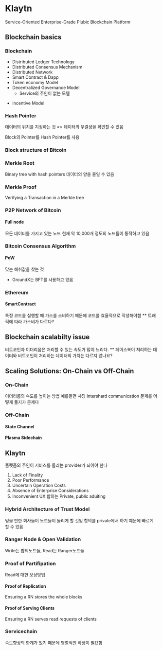 # Klaytn
Service-Oriented Enterprise-Grade Plubic Blockchain Platform

## Blockchain basics
### Blockchain
* Distributed Ledger Technology
* Distributed Consensus Mechanism
* Distributed Network
* Smart Contract & Dapp
* Token economy Model
* Decentralized Governance Model
  * Service의 주인이 없는 모델
+ Incentive Model

### Hash Pointer
데이터의 위치를 지정하는 것
=> 데이터의 무결성을 확인할 수 있음

Block의 Pointer를 Hash Pointer를 사용

### Block structure of Bitcoin

### Merkle Root
Binary tree with hash pointers
데이터의 양을 줄일 수 있음

### Merkle Proof
Verifying a Transaction in a Merkle tree

### P2P Network of Bitcoin
#### Full node
모든 데이터를 가지고 있는 노드
현재 약 10,000개 정도의 노드들이 동작하고 있음

### Bitcoin Consensus Algorithm
#### PoW
맞는 해쉬값을 찾는 것

* GroundX는 BFT를 사용하고 있음

### Ethereum
#### SmartContract
특정 코드를 실행할 때 가스를 소비하기 때문에 코드를 효율적으로 작성해야함
** 트래픽에 따라 가스비가 다르다?

## Blockchain scalabilty issue
비트코인과 이더리움은 처리할 수 있는 속도가 많이 느리다.
** 페이스북이 처리하는 데이터와 비트코인이 처리하는 데이터의 가치는 다르지 않나요?

## Scaling Solutions: On-Chain vs Off-Chain
### On-Chain
이더리룸의 속도를 높이는 방법 예를들면 샤딩
Intershard communication 문제를 어떻게 풀지가 문제다

### Off-Chain
#### State Channel
#### Plasma Sidechain

## Klaytn
플랫폼의 주인이 서비스를 돌리는 provider가 되어야 한다
1. Lack of Finality
2. Poor Performance
3. Uncertain Operation Costs
4. Absence of Enterprise Considerations
5. Inconvenient UX
합의는 Private, public aduiting

### Hybrid Architecture of Trust Model
믿을 만한 회사들이 노드들이 돌리게 할 것임
합의를 private에서 하기 떄문에 빠르게 할 수 있음

### Ranger Node & Open Validation
Write는 합의노드들, Read는 Ranger노드들

### Proof of Partifipation
Read에 대한 보상방법

#### Proof of Replication
Ensuring a RN stores the whole blocks

#### Proof of Serving Clients
Ensuring a RN serves read requests of clients

### Servicechain
속도향상의 한계가 있기 때문에 병렬적인 확장이 필요함
